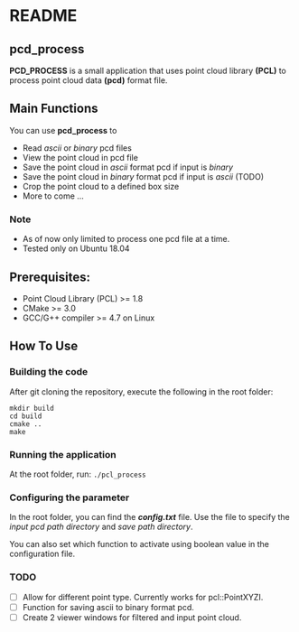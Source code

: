 # README

## pcd_process

**PCD_PROCESS** is a small application that uses point cloud library **(PCL)** to process point cloud data **(pcd)** format file.

## Main Functions

You can use **pcd_process** to 
- Read *ascii* or *binary* pcd files
- View the point cloud in pcd file
- Save the point cloud in *ascii* format pcd if input is *binary*
- Save the point cloud in *binary* format pcd if input is *ascii* (TODO)
- Crop the point cloud to a defined box size
- More to come ...

### **Note** 
- As of now only limited to process one pcd file at a time.
- Tested only on Ubuntu 18.04

## Prerequisites:
- Point Cloud Library (PCL) >= 1.8
- CMake >= 3.0
- GCC/G++ compiler >= 4.7 on Linux

## How To Use
### Building the code
After git cloning the repository, execute the following in the root folder:
```
mkdir build
cd build
cmake ..
make
```
### Running the application
At the root folder, run: `./pcl_process`

### Configuring the parameter
In the root folder, you can find the ***config.txt*** file. Use the file to specify the *input pcd path directory* and *save path directory*.

You can also set which function to activate using boolean value in the configuration file.

### TODO
- [ ] Allow for different point type. Currently works for pcl::PointXYZI.
- [ ] Function for saving ascii to binary format pcd.
- [ ] Create 2 viewer windows for filtered and input point cloud.